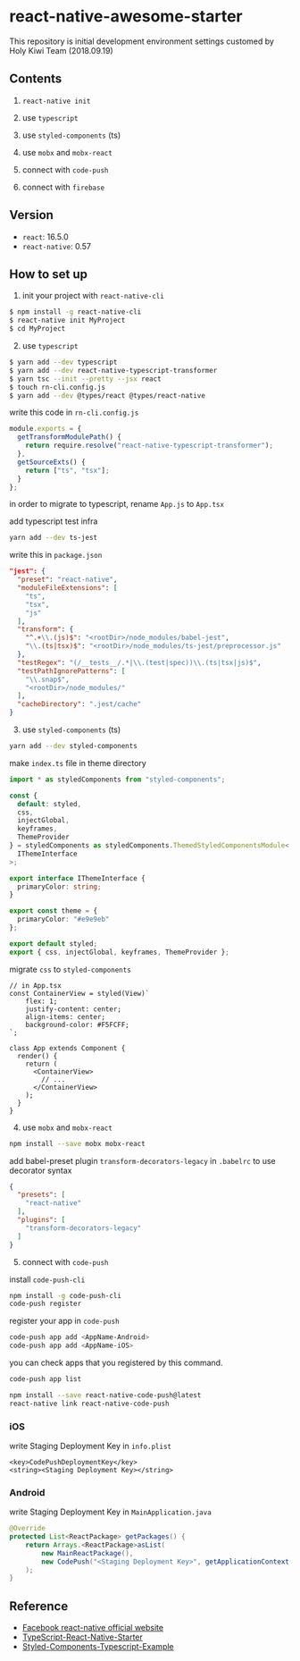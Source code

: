 # react-native-awesome-starter

This repository is initial development environment settings customed by Holy Kiwi Team (2018.09.19)

## Contents

1. `react-native init`

2. use `typescript`

3. use `styled-components` (ts)

4. use `mobx` and `mobx-react`

5. connect with `code-push`

6. connect with `firebase`

## Version

- `react`: 16.5.0
- `react-native`: 0.57

## How to set up

1. init your project with `react-native-cli`

```bash
$ npm install -g react-native-cli
$ react-native init MyProject
$ cd MyProject
```

2. use `typescript`

```bash
$ yarn add --dev typescript
$ yarn add --dev react-native-typescript-transformer
$ yarn tsc --init --pretty --jsx react
$ touch rn-cli.config.js
$ yarn add --dev @types/react @types/react-native
```

write this code in `rn-cli.config.js`

```javascript
module.exports = {
  getTransformModulePath() {
    return require.resolve("react-native-typescript-transformer");
  },
  getSourceExts() {
    return ["ts", "tsx"];
  }
};
```

in order to migrate to typescript, rename `App.js` to `App.tsx`

add typescript test infra
```bash
yarn add --dev ts-jest
```

write this in `package.json`
```json
"jest": {
  "preset": "react-native",
  "moduleFileExtensions": [
    "ts",
    "tsx",
    "js"
  ],
  "transform": {
    "^.+\\.(js)$": "<rootDir>/node_modules/babel-jest",
    "\\.(ts|tsx)$": "<rootDir>/node_modules/ts-jest/preprocessor.js"
  },
  "testRegex": "(/__tests__/.*|\\.(test|spec))\\.(ts|tsx|js)$",
  "testPathIgnorePatterns": [
    "\\.snap$",
    "<rootDir>/node_modules/"
  ],
  "cacheDirectory": ".jest/cache"
}
```

3. use `styled-components` (ts)

```bash
yarn add --dev styled-components
```

make `index.ts` file in theme directory
```typescript
import * as styledComponents from "styled-components";

const {
  default: styled,
  css,
  injectGlobal,
  keyframes,
  ThemeProvider
} = styledComponents as styledComponents.ThemedStyledComponentsModule<
  IThemeInterface
>;

export interface IThemeInterface {
  primaryColor: string;
}

export const theme = {
  primaryColor: "#e9e9eb"
};

export default styled;
export { css, injectGlobal, keyframes, ThemeProvider };
```

migrate `css` to `styled-components`
```tsx
// in App.tsx
const ContainerView = styled(View)`
    flex: 1;
    justify-content: center;
    align-items: center;
    background-color: #F5FCFF;
`;

class App extends Component {
  render() {
    return (
      <ContainerView>
        // ...
      </ContainerView>
    );
  }
}
```

4. use `mobx` and `mobx-react`

```bash
npm install --save mobx mobx-react
```

add babel-preset plugin `transform-decorators-legacy` in `.babelrc` to use decorator syntax
```json
{
  "presets": [
    "react-native"
  ],
  "plugins": [
    "transform-decorators-legacy"
  ]
}
```

5. connect with `code-push`

install `code-push-cli`
```bash
npm install -g code-push-cli
code-push register
```

register your app in `code-push`
```bash
code-push app add <AppName-Android>
code-push app add <AppName-iOS>
```

you can check apps that you registered by this command.
```bash
code-push app list
```

```bash
npm install --save react-native-code-push@latest
react-native link react-native-code-push
```

### iOS

write Staging Deployment Key in `info.plist`
```
<key>CodePushDeploymentKey</key>
<string><Staging Deployment Key></string>
```

### Android

write Staging Deployment Key in `MainApplication.java`
```java
@Override
protected List<ReactPackage> getPackages() {
    return Arrays.<ReactPackage>asList(
        new MainReactPackage(),
        new CodePush("<Staging Deployment Key>", getApplicationContext(), BuildConfig.DEBUG)
    );
}
```


## Reference

- [Facebook react-native official website](https://facebook.github.io/react-native/docs/getting-started.html)
- [TypeScript-React-Native-Starter](https://github.com/Microsoft/TypeScript-React-Native-Starter)
- [Styled-Components-Typescript-Example](https://github.com/patrick91/Styled-Components-Typescript-Example/blob/master/src/theme/index.ts)
